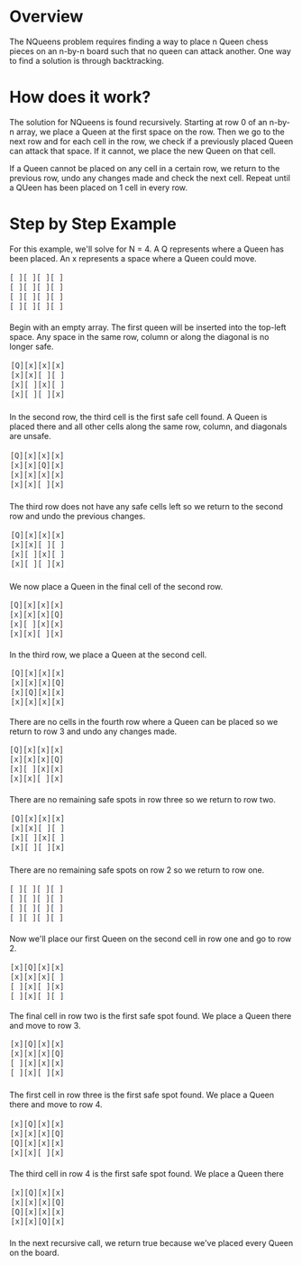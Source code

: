 # Overview

The NQueens problem requires finding a way to place n Queen chess pieces on an n-by-n board such that no queen can attack another. One way to find a solution is through backtracking.

# How does it work?

The solution for NQueens is found recursively. Starting at row 0 of an n-by-n array, we place a Queen at the first space on the row. Then we go to the next row and for each cell in the row, we check if a previously placed Queen can attack that space. If it cannot, we place the new Queen on that cell.

If a Queen cannot be placed on any cell in a certain row, we return to the previous row, undo any changes made and check the next cell. Repeat until a QUeen has been placed on 1 cell in every row.

# Step by Step Example

For this example, we'll solve for N = 4. A Q represents where a Queen has been placed. An x represents a space where a Queen could move.


![](NQueensAssets/empty.png)

Begin with an empty array. The first queen will be inserted into the top-left space. Any space in the same row, column or along the diagonal is no longer safe.

![](NQueensAssets/0.png)

In the second row, the third cell is the first safe cell found. A Queen is placed there and all other cells along the same row, column, and diagonals are unsafe.

![](NQueensAssets/02.png)

The third row does not have any safe cells left so we return to the second row and undo the previous changes.

![](NQueensAssets/0.png)

We now place a Queen in the final cell of the second row.

![](NQueensAssets/03.png)

In the third row, we place a Queen at the second cell.

![](NQueensAssets/031.png)

There are no cells in the fourth row where a Queen can be placed so we return to row 3 and undo any changes made.

![](NQueensAssets/03.png)

There are no remaining safe spots in row three so we return to row two.

![](NQueensAssets/0.png)

There are no remaining safe spots on row 2 so we return to row one.

![](NQueensAssets/empty.png)

Now we'll place our first Queen on the second cell in row one and go to row 2.

![](NQueensAssets/1.png)

The final cell in row two is the first safe spot found. We place a Queen there and move to row 3.

![](NQueensAssets/13.png)

The first cell in row three is the first safe spot found. We place a Queen there and move to row 4.

![](NQueensAssets/130.png)

The third cell in row 4 is the first safe spot found. We place a Queen there

![](NQueensAssets/1302.png)

In the next recursive call, we return true because we've placed every Queen on the board.